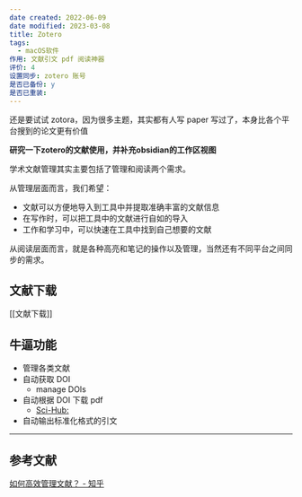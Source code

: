 ```yaml
---
date created: 2022-06-09
date modified: 2023-03-08
title: Zotero
tags:
  - macOS软件
作用: 文献引文 pdf 阅读神器
评价: 4
设置同步: zotero 账号
是否已备份: y
是否已重装:
---
```


还是要试试 zotora，因为很多主题，其实都有人写 paper 写过了，本身比各个平台搜到的论文更有价值

**研究一下****zotero****的文献使用，并补充****obsidian****的工作区视图**

学术文献管理其实主要包括了管理和阅读两个需求。

从管理层面而言，我们希望：

- 文献可以方便地导入到工具中并提取准确丰富的文献信息
- 在写作时，可以把工具中的文献进行自如的导入
- 工作和学习中，可以快速在工具中找到自己想要的文献

从阅读层面而言，就是各种高亮和笔记的操作以及管理，当然还有不同平台之间同步的需求。

## 文献下载

[[文献下载]]

## 牛逼功能

- 管理各类文献
- 自动获取 DOI
	- manage DOIs
- 自动根据 DOI 下载 pdf
	- [Sci-Hub:](https://sci-hub.ru/)
- 自动输出标准化格式的引文

---

## 参考文献

[如何高效管理文献？ - 知乎](https://www.zhihu.com/question/26857521/answer/2662236762?utm_campaign=&utm_medium=social&utm_oi=627815471005831168&utm_psn=1550819489482289152&utm_source=cn.ticktick.task)
